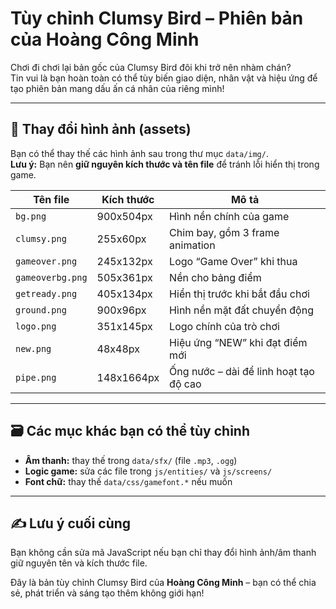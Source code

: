 # Tùy chỉnh Clumsy Bird – Phiên bản của Hoàng Công Minh

Chơi đi chơi lại bản gốc của Clumsy Bird đôi khi trở nên nhàm chán?  
Tin vui là bạn hoàn toàn có thể tùy biến giao diện, nhân vật và hiệu ứng để tạo phiên bản mang dấu ấn cá nhân của riêng mình!

---

## 🎨 Thay đổi hình ảnh (assets)

Bạn có thể thay thế các hình ảnh sau trong thư mục `data/img/`.  
**Lưu ý:** Bạn nên **giữ nguyên kích thước và tên file** để tránh lỗi hiển thị trong game.

| Tên file         | Kích thước | Mô tả                                  |
| ---------------- | ---------- | -------------------------------------- |
| `bg.png`         | 900x504px  | Hình nền chính của game                |
| `clumsy.png`     | 255x60px   | Chim bay, gồm 3 frame animation        |
| `gameover.png`   | 245x132px  | Logo “Game Over” khi thua              |
| `gameoverbg.png` | 505x361px  | Nền cho bảng điểm                      |
| `getready.png`   | 405x134px  | Hiển thị trước khi bắt đầu chơi        |
| `ground.png`     | 900x96px   | Hình nền mặt đất chuyển động           |
| `logo.png`       | 351x145px  | Logo chính của trò chơi                |
| `new.png`        | 48x48px    | Hiệu ứng “NEW” khi đạt điểm mới        |
| `pipe.png`       | 148x1664px | Ống nước – dài để linh hoạt tạo độ cao |

---

## 🗃️ Các mục khác bạn có thể tùy chỉnh

- **Âm thanh:** thay thế trong `data/sfx/` (file `.mp3`, `.ogg`)
- **Logic game:** sửa các file trong `js/entities/` và `js/screens/`
- **Font chữ:** thay thế `data/css/gamefont.*` nếu muốn

---

## ✍️ Lưu ý cuối cùng

Bạn không cần sửa mã JavaScript nếu bạn chỉ thay đổi hình ảnh/âm thanh giữ nguyên tên và kích thước file.

Đây là bản tùy chỉnh Clumsy Bird của **Hoàng Công Minh** – bạn có thể chia sẻ, phát triển và sáng tạo thêm không giới hạn!
